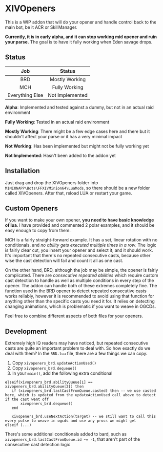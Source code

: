 # XIVOpeners
This is a WIP addon that will do your opener and handle control back to the main bot, be it ACR or SkillManager.

**Currently, it is in early alpha, and it can stop working mid opener and ruin your parse.** The goal is to have it fully working when Eden savage drops.

## Status
|     **Job**     |   **Status**  |
|:---------------:|:-------------:|
|       BRD       |     Mostly Working     |
|       MCH       |     Fully Working     |
| Everything Else | Not Implemented |

**Alpha**: Implemented and tested against a dummy, but not in an actual raid environment

**Fully Working**: Tested in an actual raid environment

**Mostly Working**: There might be a few edge cases here and there but it shouldn't affect your parse or it has a very minimal impact

**Not Working**: Has been implemented but might not be fully working yet

**Not Implemented**: Hasn't been added to the addon yet

## Installation
Just drag and drop the XIVOpeners folder into ``MINIONAPP\Bots\FFXIVMinion64\LuaMods``, so there should be a new folder called XIVOpeners. After that, reload LUA or restart your game.

## Custom Openers
If you want to make your own opener, **you need to have basic knowledge of lua**. I have provided and commented 2 polar examples, and it should be easy enough to copy from them.

MCH is a fairly straight-forward example. It has a set, linear rotation with no conditionals, and _no ability gets executed multiple times in a row_. The logic is fairly clear cut, you insert your opener and select it, and it should work. It's important that there's no repeated consecutive casts, because other wise the cast detection will fail and count it all as one cast.

On the other hand, BRD, although the job may be simple, the opener is fairly complicated. There are _consecutive repeated abilities_ which require custom cast detection to handle as well as multiple conditions in every step of the opener.
The addon can handle both of these extremes completely fine. The function used in the BRD opener to detect repeated consecutive casts works reliably, however it is recommended to avoid using that function for anything other than the specific casts you need it for. It relies on detecting changing animations, which is problematic if you want to weave in OGCDs. 

Feel free to combine different aspects of both files for your openers.

## Development 
Extremely high IQ readers may have noticed, but repeated consecutive casts are quite an important problem to deal with. So how exactly do we deal with them? In the ``BRD.lua`` file, there are a few things we can copy.
1. Copy ``xivopeners_brd.updateActionUsed()``
2. Copy ``xivopeners_brd.dequeue()``
3. In your ``main()``, add the following extra conditional
```
elseif(xivopeners_brd.abilityQueue[1] == xivopeners_brd.abilityQueue[2]) then
   if (xivopeners_brd.lastCastFromQueue.casted) then -- we use casted here, which is updated from the updateActionUsed call above to detect if the cast went off
       xivopeners_brd.dequeue()
   end
   
   xivopeners_brd.useNextAction(target) -- we still want to call this every pulse to weave in ogcds and use any procs we might get
elseif (...)
```
There's some additional conditionals added to bard, such as ``xivopeners_brd.lastCastFromQueue.id ~= -1``, that aren't part of the consecutive cast detection logic
